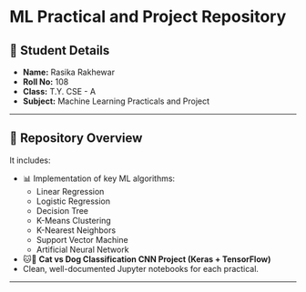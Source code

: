 # ML Practical and Project Repository

## 📌 Student Details

- **Name:** Rasika Rakhewar
- **Roll No:** 108
- **Class:** T.Y. CSE - A
- **Subject:** Machine Learning Practicals and Project

---

## 📘 Repository Overview


It includes:

- 📊 Implementation of key ML algorithms:
  - Linear Regression
  - Logistic Regression
  - Decision Tree
  - K-Means Clustering
  - K-Nearest Neighbors
  - Support Vector Machine
  - Artificial Neural Network
- 🐱🐶 **Cat vs Dog Classification CNN Project (Keras + TensorFlow)**
- Clean, well-documented Jupyter notebooks for each practical.

---